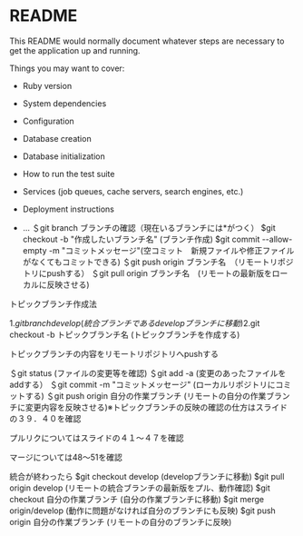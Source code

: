# README

This README would normally document whatever steps are necessary to get the
application up and running.

Things you may want to cover:

* Ruby version

* System dependencies

* Configuration

* Database creation

* Database initialization

* How to run the test suite

* Services (job queues, cache servers, search engines, etc.)

* Deployment instructions

* ...
＄git branch ブランチの確認（現在いるブランチには*がつく）
$git checkout -b "作成したいブランチ名" (ブランチ作成)
$git commit --allow-empty -m "コミットメッセージ"(空コミット　新規ファイルや修正ファイルがなくてもコミットできる)
＄git push origin ブランチ名　（リモートリポジトリにpushする）
＄git pull origin ブランチ名　(リモートの最新版をローカルに反映させる)

トピックブランチ作成法

1.$git branch develop (統合ブランチであるdevelopブランチに移動)
2.$git checkout -b トピックブランチ名 (トピックブランチを作成する)

トピックブランチの内容をリモートリポジトリへpushする

＄git status (ファイルの変更等を確認)
＄git add -a (変更のあったファイルをaddする）
＄git commit -m "コミットメッセージ" (ローカルリポジトリにコミットする)
＄git push origin 自分の作業ブランチ (リモートの自分の作業ブランチに変更内容を反映させる)※トピックブランチの反映の確認の仕方はスライドの３９．４０を確認

プルリクについてはスライドの４１～４７を確認

マージについては48～51を確認

統合が終わったら
$git checkout develop (developブランチに移動)
$git pull origin develop (リモートの統合ブランチの最新版をプル、動作確認)
$git checkout 自分の作業ブランチ (自分の作業ブランチに移動)
$git merge origin/develop (動作に問題がなければ自分のブランチにも反映)
$git push origin 自分の作業ブランチ (リモートの自分のブランチに反映)